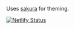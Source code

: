 Uses [sakura](https://github.com/oxalorg/sakura) for theming.

[![Netlify Status](https://api.netlify.com/api/v1/badges/e5bf4db2-62f0-44d7-b277-824f6ce65cec/deploy-status)](https://app.netlify.com/sites/timothybrits/deploys)

